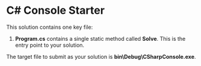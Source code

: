 # C# Console Starter
This solution contains one key file:

1. **Program.cs** contains a single static method called **Solve**. This is the entry point to your solution.

The target file to submit as your solution is **bin\Debug\CSharpConsole.exe**.